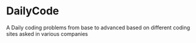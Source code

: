 # DailyCode

A Daily coding problems from base to advanced based on different coding sites asked in various companies 
